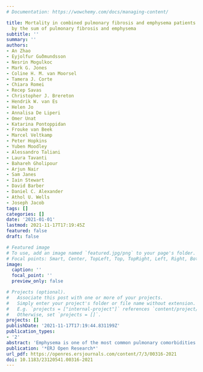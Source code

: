 ```yaml
---
# Documentation: https://wowchemy.com/docs/managing-content/

title: Mortality in combined pulmonary fibrosis and emphysema patients is determined
  by the sum of pulmonary fibrosis and emphysema
subtitle: ''
summary: ''
authors:
- An Zhao
- Eyjolfur Guðmundsson
- Nesrin Mogulkoc
- Mark G. Jones
- Coline H. M. van Moorsel
- Tamera J. Corte
- Chiara Romei
- Recep Savas
- Christopher J. Brereton
- Hendrik W. van Es
- Helen Jo
- Annalisa De Liperi
- Omer Unat
- Katarina Pontoppidan
- Frouke van Beek
- Marcel Veltkamp
- Peter Hopkins
- Yuben Moodley
- Alessandro Taliani
- Laura Tavanti
- Bahareh Gholipour
- Arjun Nair
- Sam Janes
- Iain Stewart
- David Barber
- Daniel C. Alexander
- Athol U. Wells
- Joseph Jacob
tags: []
categories: []
date: '2021-01-01'
lastmod: 2021-11-17T17:19:45Z
featured: false
draft: false

# Featured image
# To use, add an image named `featured.jpg/png` to your page's folder.
# Focal points: Smart, Center, TopLeft, Top, TopRight, Left, Right, BottomLeft, Bottom, BottomRight.
image:
  caption: ''
  focal_point: ''
  preview_only: false

# Projects (optional).
#   Associate this post with one or more of your projects.
#   Simply enter your project's folder or file name without extension.
#   E.g. `projects = ["internal-project"]` references `content/project/deep-learning/index.md`.
#   Otherwise, set `projects = []`.
projects: []
publishDate: '2021-11-17T17:19:44.831199Z'
publication_types:
- '2'
abstract: 'Emphysema is one of the most common pulmonary comorbidities of idiopathic pulmonary fibrosis (IPF), presenting in about one-third of IPF patients [1]. The term combined pulmonary fibrosis and emphysema (CPFE) has been used to describe a potential phenotype characterised by the coexistence of upper lobe-predominant emphysema, lower lobe-predominant fibrosis and relative preservation of lung volumes (forced vital capacity; FVC) in the context of a disproportionately reduced gas transfer (diffusing capacity of the lung for carbon monoxide; DLCO) [1–3]. With regard to patient survival, it remains unclear whether mortality in patients with CPFE reflects the cumulative effects of two disease processes (emphysema and fibrosis), or whether CPFE represents a distinct disease phenotype where outcome is worse than the sum of disease parts (emphysema and fibrosis).'
publication: '*ERJ Open Research*'
url_pdf: https://openres.ersjournals.com/content/7/3/00316-2021
doi: 10.1183/23120541.00316-2021
---
```

